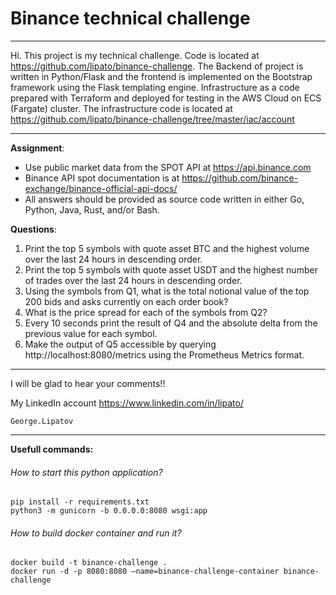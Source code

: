# Binance technical challenge

---

Hi. This project is my technical challenge. Code is located at https://github.com/lipato/binance-challenge.
The Backend of project is written in Python/Flask and the frontend is implemented on the Bootstrap framework using the Flask templating engine.
Infrastructure as a code prepared with Terraform and deployed for testing in the AWS Cloud on ECS (Fargate) cluster.
The infrastructure code is located at https://github.com/lipato/binance-challenge/tree/master/iac/account

---
**Assignment**:
- Use public market data from the SPOT API at https://api.binance.com
- Binance API spot documentation is at https://github.com/binance-exchange/binance-official-api-docs/
- All answers should be provided as source code written in either Go, Python, Java, Rust, and/or Bash.

**Questions**:
1. Print the top 5 symbols with quote asset BTC and the highest volume over the last 24 hours in descending order.
2. Print the top 5 symbols with quote asset USDT and the highest number of trades over the last 24 hours in descending order.
3. Using the symbols from Q1, what is the total notional value of the top 200 bids and asks currently on each order book?
4. What is the price spread for each of the symbols from Q2?
5. Every 10 seconds print the result of Q4 and the absolute delta from the previous value for each symbol.
6. Make the output of Q5 accessible by querying http://localhost:8080/metrics using the Prometheus Metrics format.


---

I will be glad to hear your comments!!

My LinkedIn account https://www.linkedin.com/in/lipato/

```hcl
George.Lipatov
```
---
**Usefull commands:**

###### _How to start this python application?_
```hcl
pip install -r requirements.txt
python3 -m gunicorn -b 0.0.0.0:8080 wsgi:app
```

###### _How to build docker container and run it?_
```hcl
docker build -t binance-challenge .
docker run -d -p 8080:8080 —name=binance-challenge-container binance-challenge
```